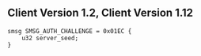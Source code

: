 ## Client Version 1.2, Client Version 1.12

```rust,ignore
smsg SMSG_AUTH_CHALLENGE = 0x01EC {
    u32 server_seed;    
}

```
